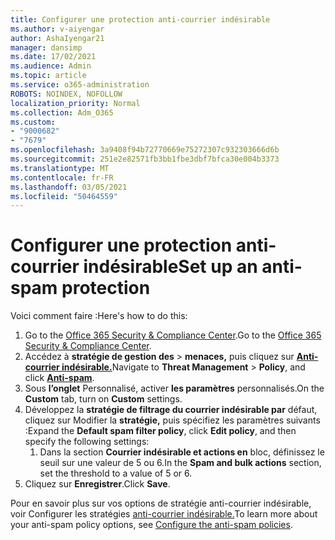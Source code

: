 ```yaml
---
title: Configurer une protection anti-courrier indésirable
ms.author: v-aiyengar
author: AshaIyengar21
manager: dansimp
ms.date: 17/02/2021
ms.audience: Admin
ms.topic: article
ms.service: o365-administration
ROBOTS: NOINDEX, NOFOLLOW
localization_priority: Normal
ms.collection: Adm_O365
ms.custom:
- "9000682"
- "7679"
ms.openlocfilehash: 3a9408f94b72770669e75272307c932303666d6b
ms.sourcegitcommit: 251e2e82571fb3bb1fbe3dbf7bfca30e004b3373
ms.translationtype: MT
ms.contentlocale: fr-FR
ms.lasthandoff: 03/05/2021
ms.locfileid: "50464559"
---
```

# <a name="set-up-an-anti-spam-protection"></a><span data-ttu-id="eb8f3-102">Configurer une protection anti-courrier indésirable</span><span class="sxs-lookup"><span data-stu-id="eb8f3-102">Set up an anti-spam protection</span></span>

<span data-ttu-id="eb8f3-103">Voici comment faire :</span><span class="sxs-lookup"><span data-stu-id="eb8f3-103">Here's how to do this:</span></span>

1. <span data-ttu-id="eb8f3-104">Go to the [Office 365 Security & Compliance Center](https://go.microsoft.com/fwlink/p/?linkid=2077143).</span><span class="sxs-lookup"><span data-stu-id="eb8f3-104">Go to the [Office 365 Security & Compliance Center](https://go.microsoft.com/fwlink/p/?linkid=2077143).</span></span>
1. <span data-ttu-id="eb8f3-105">Accédez à **stratégie de gestion des**  >  **menaces,** puis cliquez sur **[Anti-courrier indésirable.](https://go.microsoft.com/fwlink/p/?linkid=2077143)**</span><span class="sxs-lookup"><span data-stu-id="eb8f3-105">Navigate to **Threat Management** > **Policy**, and click **[Anti-spam](https://go.microsoft.com/fwlink/p/?linkid=2077143)**.</span></span>
1. <span data-ttu-id="eb8f3-106">Sous **l’onglet** Personnalisé, activer **les paramètres** personnalisés.</span><span class="sxs-lookup"><span data-stu-id="eb8f3-106">On the **Custom** tab, turn on **Custom** settings.</span></span>
1. <span data-ttu-id="eb8f3-107">Développez la **stratégie de filtrage du courrier indésirable par** défaut, cliquez sur Modifier la **stratégie,** puis spécifiez les paramètres suivants :</span><span class="sxs-lookup"><span data-stu-id="eb8f3-107">Expand the **Default spam filter policy**,  click **Edit policy**, and then specify the following settings:</span></span>
    1. <span data-ttu-id="eb8f3-108">Dans la section **Courrier indésirable et actions en** bloc, définissez le seuil sur une valeur de 5 ou 6.</span><span class="sxs-lookup"><span data-stu-id="eb8f3-108">In the **Spam and bulk actions** section, set the threshold to a value of 5 or 6.</span></span>
1. <span data-ttu-id="eb8f3-109">Cliquez sur **Enregistrer**.</span><span class="sxs-lookup"><span data-stu-id="eb8f3-109">Click **Save**.</span></span>

<span data-ttu-id="eb8f3-110">Pour en savoir plus sur vos options de stratégie anti-courrier indésirable, voir Configurer les stratégies [anti-courrier indésirable.](https://go.microsoft.com/fwlink/?linkid=2092051)</span><span class="sxs-lookup"><span data-stu-id="eb8f3-110">To learn more about your anti-spam policy options, see [Configure the anti-spam policies](https://go.microsoft.com/fwlink/?linkid=2092051).</span></span>
